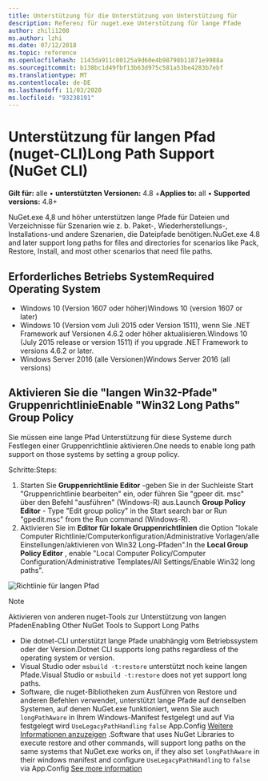 ```yaml
---
title: Unterstützung für die Unterstützung von Unterstützung für
description: Referenz für nuget.exe Unterstützung für lange Pfade
author: zhili1208
ms.author: lzhi
ms.date: 07/12/2018
ms.topic: reference
ms.openlocfilehash: 1143da911c80125a9d60e4b98798b11871e9988a
ms.sourcegitcommit: b138bc1d49fbf13b63d975c581a53be4283b7ebf
ms.translationtype: MT
ms.contentlocale: de-DE
ms.lasthandoff: 11/03/2020
ms.locfileid: "93238191"
---
```

# <a name="long-path-support-nuget-cli"></a><span data-ttu-id="93b5a-103">Unterstützung für langen Pfad (nuget-CLI)</span><span class="sxs-lookup"><span data-stu-id="93b5a-103">Long Path Support (NuGet CLI)</span></span>

<span data-ttu-id="93b5a-104">**Gilt für:** alle &bullet; **unterstützten Versionen:** 4.8 +</span><span class="sxs-lookup"><span data-stu-id="93b5a-104">**Applies to:** all &bullet; **Supported versions:** 4.8+</span></span>

<span data-ttu-id="93b5a-105">NuGet.exe 4,8 und höher unterstützen lange Pfade für Dateien und Verzeichnisse für Szenarien wie z. b. Paket-, Wiederherstellungs-, Installations-und andere Szenarien, die Dateipfade benötigen.</span><span class="sxs-lookup"><span data-stu-id="93b5a-105">NuGet.exe 4.8 and later support long paths for files and directories for scenarios like Pack, Restore, Install, and most other scenarios that need file paths.</span></span>

## <a name="required-operating-system"></a><span data-ttu-id="93b5a-106">Erforderliches Betriebs System</span><span class="sxs-lookup"><span data-stu-id="93b5a-106">Required Operating System</span></span>

-   <span data-ttu-id="93b5a-107">Windows 10 (Version 1607 oder höher)</span><span class="sxs-lookup"><span data-stu-id="93b5a-107">Windows 10 (version 1607 or later)</span></span>
-   <span data-ttu-id="93b5a-108">Windows 10 (Version vom Juli 2015 oder Version 1511), wenn Sie .NET Framework auf Versionen 4.6.2 oder höher aktualisieren.</span><span class="sxs-lookup"><span data-stu-id="93b5a-108">Windows 10 (July 2015 release or version 1511) if you upgrade .NET Framework to versions 4.6.2 or later.</span></span>
-   <span data-ttu-id="93b5a-109">Windows Server 2016 (alle Versionen)</span><span class="sxs-lookup"><span data-stu-id="93b5a-109">Windows Server 2016 (all versions)</span></span>

## <a name="enable-win32-long-paths-group-policy"></a><span data-ttu-id="93b5a-110">Aktivieren Sie die "langen Win32-Pfade" Gruppenrichtlinie</span><span class="sxs-lookup"><span data-stu-id="93b5a-110">Enable "Win32 Long Paths" Group Policy</span></span>

<span data-ttu-id="93b5a-111">Sie müssen eine lange Pfad Unterstützung für diese Systeme durch Festlegen einer Gruppenrichtlinie aktivieren.</span><span class="sxs-lookup"><span data-stu-id="93b5a-111">One needs to enable long path support on those systems by setting a group policy.</span></span>

<span data-ttu-id="93b5a-112">Schritte:</span><span class="sxs-lookup"><span data-stu-id="93b5a-112">Steps:</span></span>
1. <span data-ttu-id="93b5a-113">Starten Sie **Gruppenrichtlinie Editor** -geben Sie in der Suchleiste Start "Gruppenrichtlinie bearbeiten" ein, oder führen Sie "gpeer dit. msc" über den Befehl "ausführen" (Windows-R) aus.</span><span class="sxs-lookup"><span data-stu-id="93b5a-113">Launch **Group Policy Editor** - Type "Edit group policy" in the Start search bar or Run "gpedit.msc" from the Run command (Windows-R).</span></span>
2. <span data-ttu-id="93b5a-114">Aktivieren Sie im **Editor für lokale Gruppenrichtlinien** die Option "lokale Computer Richtlinie/Computerkonfiguration/Administrative Vorlagen/alle Einstellungen/aktivieren von Win32 Long-Pfaden".</span><span class="sxs-lookup"><span data-stu-id="93b5a-114">In the **Local Group Policy Editor** , enable "Local Computer Policy/Computer Configuration/Administrative Templates/All Settings/Enable Win32 long paths".</span></span>

![Richtlinie für langen Pfad](media/LongPathPolicy.png)


> [!Note]
> <span data-ttu-id="93b5a-116">Aktivieren von anderen nuget-Tools zur Unterstützung von langen Pfaden</span><span class="sxs-lookup"><span data-stu-id="93b5a-116">Enabling Other NuGet Tools to Support Long Paths</span></span>
>
> -   <span data-ttu-id="93b5a-117">Die dotnet-CLI unterstützt lange Pfade unabhängig vom Betriebssystem oder der Version.</span><span class="sxs-lookup"><span data-stu-id="93b5a-117">Dotnet CLI supports long paths regardless of the operating system or version.</span></span>
> -   <span data-ttu-id="93b5a-118">Visual Studio oder `msbuild -t:restore` unterstützt noch keine langen Pfade.</span><span class="sxs-lookup"><span data-stu-id="93b5a-118">Visual Studio or `msbuild -t:restore` does not yet support long paths.</span></span>
> -   <span data-ttu-id="93b5a-119">Software, die nuget-Bibliotheken zum Ausführen von Restore und anderen Befehlen verwendet, unterstützt lange Pfade auf denselben Systemen, auf denen NuGet.exe funktioniert, wenn Sie auch `longPathAware` in Ihrem Windows-Manifest festgelegt und auf Via festgelegt wird `UseLegacyPathHandling` `false` App.Config [Weitere Informationen anzuzeigen](/archive/blogs/jeremykuhne/net-4-6-2-and-long-paths-on-windows-10) .</span><span class="sxs-lookup"><span data-stu-id="93b5a-119">Software that uses NuGet Libraries to execute restore and other commands, will support long paths on the same systems that NuGet.exe works on, if they also set `longPathAware` in their windows manifest and configure `UseLegacyPathHandling` to `false` via App.Config [See more information](/archive/blogs/jeremykuhne/net-4-6-2-and-long-paths-on-windows-10)</span></span>